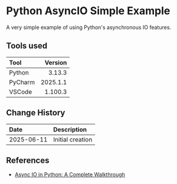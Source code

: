 # Python AsyncIO Simple Example

A very simple example of using Python's asynchronous IO features.

## Tools used 

| Tool     |  Version |
|:---------|---------:|
| Python   |   3.13.3 |
| PyCharm  | 2025.1.1 |
| VSCode   |  1.100.3 |

## Change History

| Date       | Description      |
|:-----------|:-----------------|
| 2025-06-11 | Initial creation |

## References

* [Async IO in Python: A Complete Walkthrough](https://realpython.com/async-io-python/)
